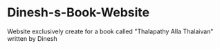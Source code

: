 # Dinesh-s-Book-Website
Website exclusively create for a book called "Thalapathy Alla Thalaivan" written by Dinesh
